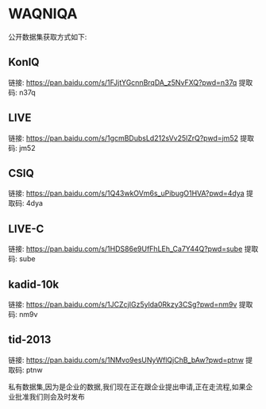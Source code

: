 # WAQNIQA

公开数据集获取方式如下:
## KonIQ 
链接: https://pan.baidu.com/s/1FJjtYGcnnBrqDA_z5NvFXQ?pwd=n37q 提取码: n37q 

## LIVE
链接: https://pan.baidu.com/s/1gcmBDubsLd212sVv25lZrQ?pwd=jm52 提取码: jm52 

## CSIQ
链接: https://pan.baidu.com/s/1Q43wkOVm6s_uPibugO1HVA?pwd=4dya 提取码: 4dya 


## LIVE-C
链接: https://pan.baidu.com/s/1HDS86e9UfFhLEh_Ca7Y44Q?pwd=sube 提取码: sube 

## kadid-10k
链接: https://pan.baidu.com/s/1JCZcjIGz5ylda0Rkzy3CSg?pwd=nm9v 提取码: nm9v 


## tid-2013
链接: https://pan.baidu.com/s/1NMvo9esUNyWflQjChB_bAw?pwd=ptnw 提取码: ptnw 

私有数据集,因为是企业的数据,我们现在正在跟企业提出申请,正在走流程,如果企业批准我们则会及时发布
